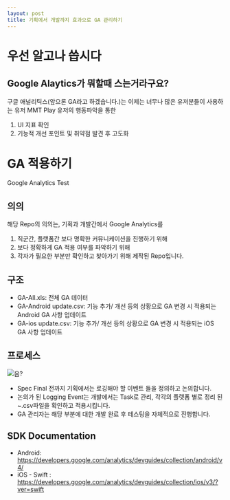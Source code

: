 ```yaml
---
layout: post
title: 기획에서 개발까지 효과으로 GA 관리하기
---
```


<script>
  (function(i,s,o,g,r,a,m){i['GoogleAnalyticsObject']=r;i[r]=i[r]||function(){
  (i[r].q=i[r].q||[]).push(arguments)},i[r].l=1*new Date();a=s.createElement(o),
  m=s.getElementsByTagName(o)[0];a.async=1;a.src=g;m.parentNode.insertBefore(a,m)
  })(window,document,'script','https://www.google-analytics.com/analytics.js','ga');

  ga('create', 'UA-105839481-1', 'auto');
  ga('send', 'pageview');

</script>


# 우선 알고나 씁시다
## Google Alaytics가 뭐할때 스는거라구요?
구글 애널리틱스(앞으론 GA라고 하겠습니다.)는 이제는 너무나 많은 유저분들이 사용하는 유저
MMT Play 유저의 행동파악을 통한
1. UI 지표 확인
1. 기능적 개선 포인트 및 취약점 발견 후 고도화








# GA 적용하기
Google Analytics Test
## 의의
해당 Repo의 의의는, 기획과 개발간에서 Google Analytics를
1. 직군간, 플랫폼간 보다 명확한 커뮤니케이션을 진행하기 위해
2. 보다 정확하게 GA 적용 여부를 파악하기 위해
3. 각자가 필요한 부분만 확인하고 찾아가기 위해
제작된 Repo입니다.

## 구조
* GA-All.xls: 전체 GA 데이터
* GA-Android update.csv: 기능 추가/ 개선 등의 상황으로 GA 변경 시 적용되는 Android GA 사항 업데이트
* GA-ios update.csv: 기능 추가/ 개선 등의 상황으로 GA 변경 시 적용되는 iOS GA 사항 업데이트

## 프로세스
![음?](https://files.slack.com/files-pri/T02EMF0J1-F6HFL9NRJ/ga_tracking_process.png?pub_secret=259ee686d7)
* Spec Final 전까지 기획에서는 로깅해야 할 이벤트 들을 정의하고 논의합니다.
* 논의가 된 Logging Event는 개발에서는 Task로 관리, 각각의 플랫폼 별로 정리 된 ~.csv파일을 확인하고 적용시킵니다.
* GA 관리자는 해당 부분에 대한 개발 완료 후 테스팅을 자체적으로 진행합니다.

## SDK Documentation
* Android: https://developers.google.com/analytics/devguides/collection/android/v4/
* iOS - Swift : https://developers.google.com/analytics/devguides/collection/ios/v3/?ver=swift
